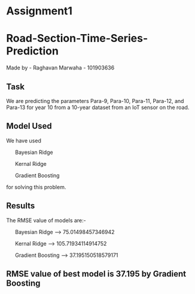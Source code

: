 # Assignment1
# Road-Section-Time-Series-Prediction

Made by - Raghavan Marwaha - 101903636

## Task
We are predicting the parameters Para-9, Para-10, Para-11, Para-12, and Para-13 for year 10 from a 10-year dataset from an IoT sensor on the road.

## Model Used
We have used 
<ul>Bayesian Ridge</ul>
<ul>Kernal Ridge</ul>
<ul>Gradient Boosting</ul>
for solving this problem.

## Results
The RMSE value of models are:-
<ol>Bayesian Ridge    --> 75.01498457346942</ol>
<ol>Kernal Ridge      --> 105.71934114914752</ol>
<ol>Gradient Boosting --> 37.195150518579171</ol>

## RMSE value of best model is 37.195 by Gradient Boosting
